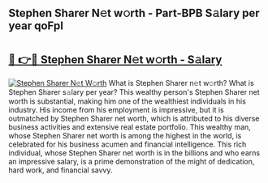 ## Stephen Sharer N𝚎t w𝚘rth - Part-BPB S𝚊lary per year qoFpl

# <h2><a href="http://gc2tzr5.nevu.top/?p=Stephen+Sharer">🔗 👉🔴 Stephen Sharer N𝚎t w𝚘rth - S𝚊lary</a></h2>

[![Stephen Sharer N𝚎t W𝚘rth](https://i.imgur.com/Oavwk0R.jpeg)](http://gc2tzr5.nevu.top/?p=Stephen+Sharer)
What is Stephen Sharer n𝚎t w𝚘rth? What is Stephen Sharer s𝚊lary per year?
This wealthy person's Stephen Sharer net worth is substantial, making him one of the wealthiest individuals in his industry. His income from his employment is impressive, but it is outmatched by Stephen Sharer net worth, which is attributed to his diverse business activities and extensive real estate portfolio. This wealthy man, whose Stephen Sharer net worth is among the highest in the world, is celebrated for his business acumen and financial intelligence. This rich individual, whose Stephen Sharer net worth is in the billions and who earns an impressive salary, is a prime demonstration of the might of dedication, hard work, and financial savvy.
